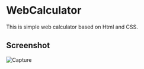 # WebCalculator

This is simple web calculator based on Html and CSS.

## Screenshot

![Capture](https://user-images.githubusercontent.com/55167653/79410916-99ffd880-7f6f-11ea-9c3b-1060b6632bd3.PNG)


